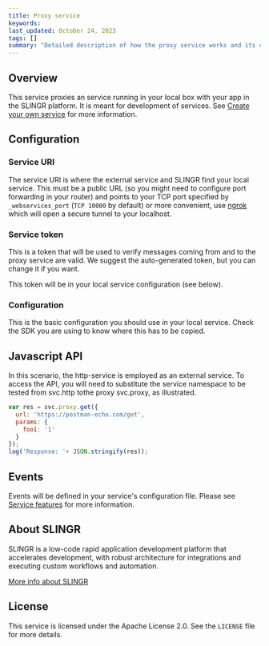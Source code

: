 ```yaml
---
title: Proxy service
keywords: 
last_updated: October 24, 2023
tags: []
summary: "Detailed description of how the proxy service works and its configuration."
---
```


## Overview

This service proxies an service running in your local box with your app in the SLINGR platform.
It is meant for development of services. See [Create your own service]({{site.baseurl}}/extensions_create_your_own_services.html) 
for more information.

## Configuration

### Service URI

The service URI is where the external service and SLINGR find your local service. This must be a public URL 
(so you might need to configure port forwarding in your router) and points to your TCP port specified by 
`_webservices_port` (`TCP 10000` by default) or more convenient, use [ngrok](https://ngrok.com/) which will open
a secure tunnel to your localhost.

### Service token

This is a token that will be used to verify messages coming from and to the proxy service are
valid. We suggest the auto-generated token, but you can change it if you want. 

This token will be in your local service configuration (see below).

### Configuration

This is the basic configuration you should use in your local service. Check the SDK you are using
to know where this has to be copied.

## Javascript API

In this scenario, the http-service is employed as an external service. To access the API, you will need to substitute the service namespace to be tested from svc.http tothe proxy svc.proxy, as illustrated.

```js
var res = svc.proxy.get({
  url: 'https://postman-echo.com/get',
  params: {
    foo1: '1'
  }
});
log('Response: '+ JSON.stringify(res));
```

## Events

Events will be defined in your service's configuration file. Please see 
[Service features]({{site.baseurl}}/extensions_common_features.html) for more information.

## About SLINGR

SLINGR is a low-code rapid application development platform that accelerates development, with robust architecture for integrations and executing custom workflows and automation.

[More info about SLINGR](https://slingr.io)

## License

This service is licensed under the Apache License 2.0. See the `LICENSE` file for more details.

